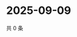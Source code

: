 # 2025-09-09

共 0 条

<!-- BEGIN ZHIHUQUESTIONS -->
<!-- 最后更新时间 Tue Sep 09 2025 16:15:59 GMT+0800 (China Standard Time) -->

<!-- END ZHIHUQUESTIONS -->
